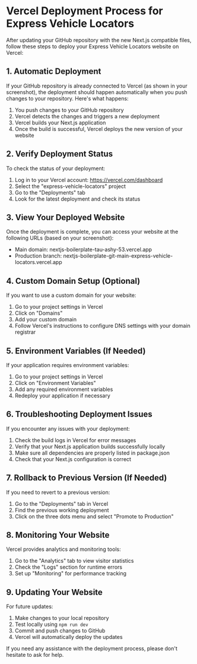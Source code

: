 # Vercel Deployment Process for Express Vehicle Locators

After updating your GitHub repository with the new Next.js compatible files, follow these steps to deploy your Express Vehicle Locators website on Vercel:

## 1. Automatic Deployment

If your GitHub repository is already connected to Vercel (as shown in your screenshot), the deployment should happen automatically when you push changes to your repository. Here's what happens:

1. You push changes to your GitHub repository
2. Vercel detects the changes and triggers a new deployment
3. Vercel builds your Next.js application
4. Once the build is successful, Vercel deploys the new version of your website

## 2. Verify Deployment Status

To check the status of your deployment:

1. Log in to your Vercel account: https://vercel.com/dashboard
2. Select the "express-vehicle-locators" project
3. Go to the "Deployments" tab
4. Look for the latest deployment and check its status

## 3. View Your Deployed Website

Once the deployment is complete, you can access your website at the following URLs (based on your screenshot):

- Main domain: nextjs-boilerplate-tau-ashy-53.vercel.app
- Production branch: nextjs-boilerplate-git-main-express-vehicle-locators.vercel.app

## 4. Custom Domain Setup (Optional)

If you want to use a custom domain for your website:

1. Go to your project settings in Vercel
2. Click on "Domains"
3. Add your custom domain
4. Follow Vercel's instructions to configure DNS settings with your domain registrar

## 5. Environment Variables (If Needed)

If your application requires environment variables:

1. Go to your project settings in Vercel
2. Click on "Environment Variables"
3. Add any required environment variables
4. Redeploy your application if necessary

## 6. Troubleshooting Deployment Issues

If you encounter any issues with your deployment:

1. Check the build logs in Vercel for error messages
2. Verify that your Next.js application builds successfully locally
3. Make sure all dependencies are properly listed in package.json
4. Check that your Next.js configuration is correct

## 7. Rollback to Previous Version (If Needed)

If you need to revert to a previous version:

1. Go to the "Deployments" tab in Vercel
2. Find the previous working deployment
3. Click on the three dots menu and select "Promote to Production"

## 8. Monitoring Your Website

Vercel provides analytics and monitoring tools:

1. Go to the "Analytics" tab to view visitor statistics
2. Check the "Logs" section for runtime errors
3. Set up "Monitoring" for performance tracking

## 9. Updating Your Website

For future updates:

1. Make changes to your local repository
2. Test locally using `npm run dev`
3. Commit and push changes to GitHub
4. Vercel will automatically deploy the updates

If you need any assistance with the deployment process, please don't hesitate to ask for help.
